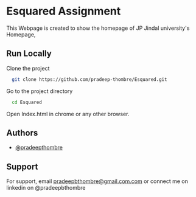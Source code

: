 # Esquared Assignment

This Webpage is created to show the homepage of JP Jindal university's Homepage, 


## Run Locally

Clone the project

```bash
  git clone https://github.com/pradeep-thombre/Esquared.git
```

Go to the project directory

```bash
  cd Esquared
```

Open Index.html in chrome or any other browser.



## Authors

- [@pradeepthombre](https://github.com/pradeep-thombre)


## Support

For support, email pradeepbthombre@gmail.com.com or connect me on linkedin on @pradeepbthombre